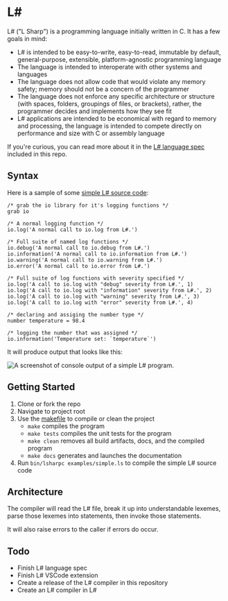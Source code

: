 # L#
L# ("L Sharp") is a programming language initially written in C. It has a few goals in mind:

- L# is intended to be easy-to-write, easy-to-read, immutable by default, general-purpose, extensible, platform-agnostic programming language
- The language is intended to interoperate with other systems and languages
- The language does not allow code that would violate any memory safety; memory should not be a concern of the programmer
- The language does not enforce any specific architecture or structure (with spaces, folders, groupings of files, or brackets), rather, the programmer decides and implements how they see fit
- L# applications are intended to be economical with regard to memory and processing, the language is intended to compete directly on performance and size with C or assembly language

If you're curious, you can read more about it in the [L# language spec](spec) included in this repo.

## Syntax

Here is a sample of some [simple L# source code](./examples/simple.ls):

```lsharp
/* grab the io library for it's logging functions */
grab io

/* A normal logging function */
io.log('A normal call to io.log from L#.')

/* Full suite of named log functions */
io.debug('A normal call to io.debug from L#.')
io.information('A normal call to io.information from L#.')
io.warning('A normal call to io.warning from L#.')
io.error('A normal call to io.error from L#.')

/* Full suite of log functions with severity specified */
io.log('A call to io.log with "debug" severity from L#.', 1)
io.log('A call to io.log with "information" severity from L#.', 2)
io.log('A call to io.log with "warning" severity from L#.', 3)
io.log('A call to io.log with "error" severity from L#.', 4)

/* declaring and assiging the number type */
number temperature = 98.4

/* logging the number that was assigned */
io.information('Temperature set: `temperature`')
```

It will produce output that looks like this:

![A screenshot of console output of a simple L# program.](assets/simple-file-console-output.png)

## Getting Started
1. Clone or fork the repo
1. Navigate to project root
1. Use the [makefile](makefile) to compile or clean the project
    - `make` compiles the program
    - `make tests` compiles the unit tests for the program
    - `make clean` removes all build artifacts, docs, and the compiled program
    - `make docs` generates and launches the documentation
1. Run `bin/lsharpc examples/simple.ls` to compile the simple L# source code

## Architecture
The compiler will read the L# file, break it up into understandable lexemes, parse those lexemes into statements, then invoke those statements.

It will also raise errors to the caller if errors do occur.

## Todo
- Finish L# language spec
- Finish L# VSCode extension
- Create a release of the L# compiler in this repository
- Create an L# compiler in L#